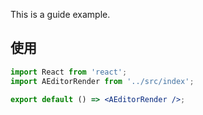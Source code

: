 This is a guide example.

## 使用

```jsx
import React from 'react';
import AEditorRender from '../src/index';

export default () => <AEditorRender />;
```